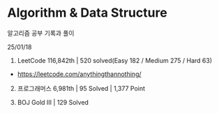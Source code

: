 # Algorithm & Data Structure

알고리즘 공부 기록과 풀이

25/01/18

1. LeetCode 116,842th | 520 solved(Easy 182 / Medium 275 / Hard 63)
- https://leetcode.com/anythingthannothing/

2. 프로그래머스 6,981th | 95 Solved | 1,377 Point

3. BOJ Gold III | 129 Solved

